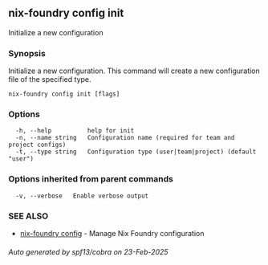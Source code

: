 ## nix-foundry config init

Initialize a new configuration

### Synopsis

Initialize a new configuration.
This command will create a new configuration file of the specified type.

```
nix-foundry config init [flags]
```

### Options

```
  -h, --help          help for init
  -n, --name string   Configuration name (required for team and project configs)
  -t, --type string   Configuration type (user|team|project) (default "user")
```

### Options inherited from parent commands

```
  -v, --verbose   Enable verbose output
```

### SEE ALSO

* [nix-foundry config](nix-foundry_config.md)	 - Manage Nix Foundry configuration

###### Auto generated by spf13/cobra on 23-Feb-2025

